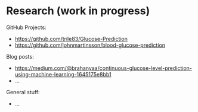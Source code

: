 # Research (work in progress)

GitHub Projects:
* https://github.com/trile83/Glucose-Prediction
* https://github.com/johnmartinsson/blood-glucose-prediction

Blog posts:
* https://medium.com/@brahanyaa/continuous-glucose-level-prediction-using-machine-learning-1645175e8bb1
* ...

General stuff:
* ...